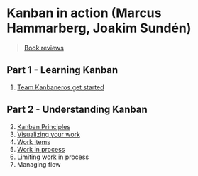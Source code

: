 # Kanban in action (Marcus Hammarberg, Joakim Sundén)

>[Book reviews](https://www.goodreads.com/book/show/17789383-kanban-in-action)

## Part 1 - Learning Kanban

1. [Team Kanbaneros get started](01_kanbaneros.md)

## Part 2 - Understanding Kanban

2. [Kanban Principles](02_kanban_principles.md)
3. [Visualizing your work](03_visualizing_your_work.md)
4. [Work items](04_work_items.md)
5. [Work in process](05_work_in_process.md)
6. Limiting work in process
7. Managing flow
